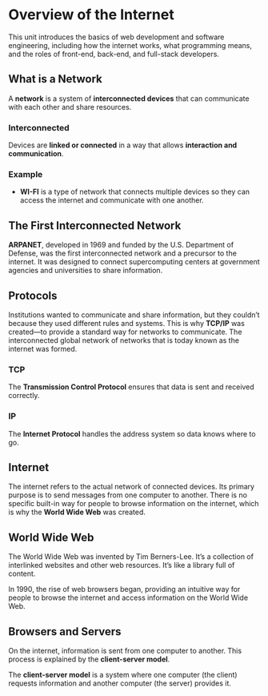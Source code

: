 # Overview of the Internet

This unit introduces the basics of web development and software 
engineering, including how the internet works, what programming means, 
and the roles of front-end, back-end, and full-stack developers.


## What is a Network

A **network** is a system of **interconnected devices** that can 
communicate with each other and share resources.

### Interconnected

Devices are **linked or connected** in a way that allows 
**interaction and communication**.

### Example

- **WI-FI** is a type of network that connects multiple devices so 
they can access the internet and communicate with one another.


## The First Interconnected Network

**ARPANET**, developed in 1969 and funded by the U.S. Department of 
Defense, was the first interconnected network and a precursor to the 
internet. It was designed to connect supercomputing centers at 
government agencies and universities to share information.


## Protocols

Institutions wanted to communicate and share information, but they 
couldn’t because they used different rules and systems. This is why 
**TCP/IP** was created—to provide a standard way for networks to 
communicate. The interconnected global network of networks that is 
today known as the internet was formed.

### TCP

The **Transmission Control Protocol** ensures that data is sent and 
received correctly.

### IP

The **Internet Protocol** handles the address system so data knows 
where to go.


## Internet

The internet refers to the actual network of connected devices. 
Its primary purpose is to send messages from one computer to another. 
There is no specific built-in way for people to browse information on 
the internet, which is why the **World Wide Web** was created.


## World Wide Web

The World Wide Web was invented by Tim Berners-Lee. It’s a collection 
of interlinked websites and other web resources. It’s like a library 
full of content.

In 1990, the rise of web browsers began, providing an intuitive way 
for people to browse the internet and access information on the 
World Wide Web.


## Browsers and Servers

On the internet, information is sent from one computer to another. 
This process is explained by the **client-server model**.

The **client-server model** is a system where one computer 
(the client) requests information and another computer (the server) 
provides it.